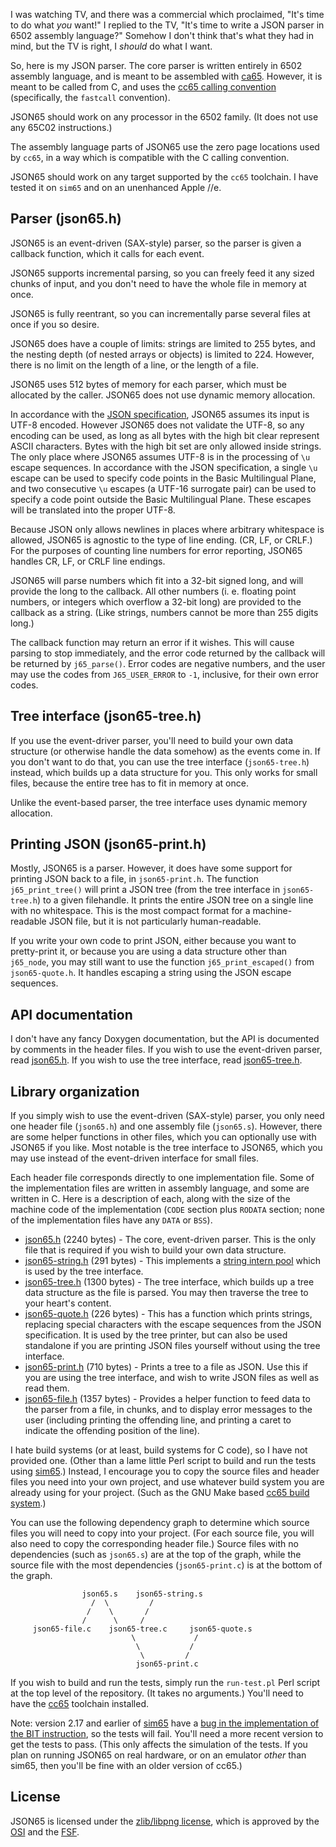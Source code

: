 I was watching TV, and there was a commercial which proclaimed, "It's
time to do what *you* want!"  I replied to the TV, "It's time to write
a JSON parser in 6502 assembly language?"  Somehow I don't think
that's what they had in mind, but the TV is right, I *should* do what
I want.

So, here is my JSON parser.  The core parser is written entirely in
6502 assembly language, and is meant to be assembled with [ca65][1].
However, it is meant to be called from C, and uses the
[cc65 calling convention][2] (specifically, the `fastcall` convention).

JSON65 should work on any processor in the 6502 family.  (It does not
use any 65C02 instructions.)

The assembly language parts of JSON65 use the zero page locations used
by `cc65`, in a way which is compatible with the C calling convention.

JSON65 should work on any target supported by the `cc65` toolchain.  I
have tested it on `sim65` and on an unenhanced Apple //e.

## Parser (json65.h)

JSON65 is an event-driven (SAX-style) parser, so the parser is given a
callback function, which it calls for each event.

JSON65 supports incremental parsing, so you can freely feed it any
sized chunks of input, and you don't need to have the whole file in
memory at once.

JSON65 is fully reentrant, so you can incrementally parse several
files at once if you so desire.

JSON65 does have a couple of limits: strings are limited to 255 bytes,
and the nesting depth (of nested arrays or objects) is limited to 224.
However, there is no limit on the length of a line, or the length of a
file.

JSON65 uses 512 bytes of memory for each parser, which must be
allocated by the caller.  JSON65 does not use dynamic memory
allocation.

In accordance with the [JSON specification][3], JSON65 assumes its
input is UTF-8 encoded.  However JSON65 does not validate the UTF-8,
so any encoding can be used, as long as all bytes with the high bit
clear represent ASCII characters.  Bytes with the high bit set are
only allowed inside strings.  The only place where JSON65 assumes
UTF-8 is in the processing of `\u` escape sequences.  In accordance
with the JSON specification, a single `\u` escape can be used to
specify code points in the Basic Multilingual Plane, and two
consecutive `\u` escapes (a UTF-16 surrogate pair) can be used to
specify a code point outside the Basic Multilingual Plane.  These
escapes will be translated into the proper UTF-8.

Because JSON only allows newlines in places where arbitrary whitespace
is allowed, JSON65 is agnostic to the type of line ending.  (CR, LF,
or CRLF.)  For the purposes of counting line numbers for error
reporting, JSON65 handles CR, LF, or CRLF line endings.

JSON65 will parse numbers which fit into a 32-bit signed long, and
will provide the long to the callback.  All other numbers
(i. e. floating point numbers, or integers which overflow a 32-bit
long) are provided to the callback as a string.  (Like strings,
numbers cannot be more than 255 digits long.)

The callback function may return an error if it wishes.  This will
cause parsing to stop immediately, and the error code returned by the
callback will be returned by `j65_parse()`.  Error codes are negative
numbers, and the user may use the codes from `J65_USER_ERROR` to
`-1`, inclusive, for their own error codes.

## Tree interface (json65-tree.h)

If you use the event-driver parser, you'll need to build your own data
structure (or otherwise handle the data somehow) as the events come
in.  If you don't want to do that, you can use the tree interface
(`json65-tree.h`) instead, which builds up a data structure for you.
This only works for small files, because the entire tree has to fit in
memory at once.

Unlike the event-based parser, the tree interface uses dynamic memory
allocation.

## Printing JSON (json65-print.h)

Mostly, JSON65 is a parser.  However, it does have some support for
printing JSON back to a file, in `json65-print.h`.  The function
`j65_print_tree()` will print a JSON tree (from the tree interface in
`json65-tree.h`) to a given filehandle.  It prints the entire JSON
tree on a single line with no whitespace.  This is the most compact
format for a machine-readable JSON file, but it is not particularly
human-readable.

If you write your own code to print JSON, either because you want to
pretty-print it, or because you are using a data structure other than
`j65_node`, you may still want to use the function
`j65_print_escaped()` from `json65-quote.h`.  It handles escaping a
string using the JSON escape sequences.

## API documentation

I don't have any fancy Doxygen documentation, but the API is
documented by comments in the header files.  If you wish to use the
event-driven parser, read [json65.h](src/json65.h).  If you wish to
use the tree interface, read [json65-tree.h](src/json65-tree.h).

## Library organization

If you simply wish to use the event-driven (SAX-style) parser, you
only need one header file (`json65.h`) and one assembly file
(`json65.s`).  However, there are some helper functions in other
files, which you can optionally use with JSON65 if you like.  Most
notable is the tree interface to JSON65, which you may use instead of
the event-driven interface for small files.

Each header file corresponds directly to one implementation file.
Some of the implementation files are written in assembly language, and
some are written in C.  Here is a description of each, along with the
size of the machine code of the implementation (`CODE` section plus
`RODATA` section; none of the implementation files have any `DATA` or
`BSS`).

* [json65.h](src/json65.h) (2240 bytes) - The core, event-driven
  parser.  This is the only file that is required if you wish to build
  your own data structure.
* [json65-string.h](src/json65-string.h) (291 bytes) - This implements
  a [string intern pool][4] which is used by the tree interface.
* [json65-tree.h](src/json65-tree.h) (1300 bytes) - The tree
  interface, which builds up a tree data structure as the file is
  parsed.  You may then traverse the tree to your heart's content.
* [json65-quote.h](src/json65-quote.h) (226 bytes) - This has a
  function which prints strings, replacing special characters with the
  escape sequences from the JSON specification.  It is used by the
  tree printer, but can also be used standalone if you are printing
  JSON files yourself without using the tree interface.
* [json65-print.h](src/json65-print.h) (710 bytes) - Prints a tree to
  a file as JSON.  Use this if you are using the tree interface, and
  wish to write JSON files as well as read them.
* [json65-file.h](src/json65-file.h) (1357 bytes) - Provides a helper
  function to feed data to the parser from a file, in chunks, and to
  display error messages to the user (including printing the offending
  line, and printing a caret to indicate the offending position of the
  line).

I hate build systems (or at least, build systems for C code), so I
have not provided one.  (Other than a lame little Perl script to build
and run the tests using [sim65][5].)  Instead, I encourage you to copy
the source files and header files you need into your own project, and
use whatever build system you are already using for your project.
(Such as the GNU Make based [cc65 build system][6].)

You can use the following dependency graph to determine which source
files you will need to copy into your project.  (For each source file,
you will also need to copy the corresponding header file.)  Source
files with no dependencies (such as `json65.s`) are at the top of the
graph, while the source file with the most dependencies
(`json65-print.c`) is at the bottom of the graph.

```
                json65.s    json65-string.s
                  /  \         /
                 /    \       /
                /      \     /
     json65-file.c    json65-tree.c     json65-quote.s
                           \             /
                            \           /
                             \         /
                            json65-print.c
```

If you wish to build and run the tests, simply run the `run-test.pl`
Perl script at the top level of the repository.  (It takes no
arguments.)  You'll need to have the [cc65][7] toolchain installed.

Note: version 2.17 and earlier of [sim65][5] have a
[bug in the implementation of the BIT instruction][8], so the tests
will fail.  You'll need a more recent version to get the tests to
pass.  (This only affects the simulation of the tests.  If you plan on
running JSON65 on real hardware, or on an emulator *other* than sim65,
then you'll be fine with an older version of cc65.)

## License

JSON65 is licensed under the [zlib/libpng license](LICENSE.txt), which
is approved by the [OSI][9] and the [FSF][10].

[1]: https://cc65.github.io/doc/ca65.html
[2]: https://cc65.github.io/doc/cc65-intern.html
[3]: https://tools.ietf.org/html/rfc8259#section-8.1
[4]: https://en.wikipedia.org/wiki/String_interning
[5]: https://cc65.github.io/doc/sim65.html
[6]: https://github.com/cc65/wiki/wiki/Bigger-Projects
[7]: https://cc65.github.io/cc65/
[8]: https://github.com/cc65/cc65/pull/712
[9]: https://opensource.org/licenses/Zlib
[10]: https://www.gnu.org/licenses/license-list.en.html#ZLib

